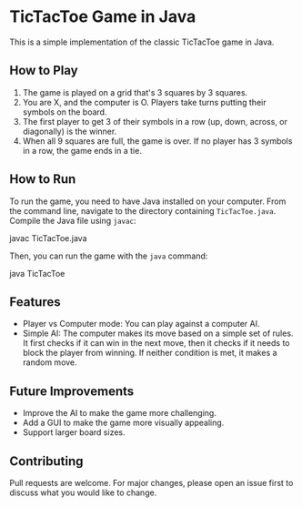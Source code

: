 # TicTacToe Game in Java

This is a simple implementation of the classic TicTacToe game in Java.

## How to Play

1. The game is played on a grid that's 3 squares by 3 squares.
2. You are X, and the computer is O. Players take turns putting their symbols on the board.
3. The first player to get 3 of their symbols in a row (up, down, across, or diagonally) is the winner.
4. When all 9 squares are full, the game is over. If no player has 3 symbols in a row, the game ends in a tie.


## How to Run

To run the game, you need to have Java installed on your computer. From the command line, navigate to the directory containing `TicTacToe.java`. Compile the Java file using `javac`:

  javac TicTacToe.java

Then, you can run the game with the `java` command:

  java TicTacToe

## Features

- Player vs Computer mode: You can play against a computer AI.
- Simple AI: The computer makes its move based on a simple set of rules. It first checks if it can win in the next move, then it checks if it needs to block the player from winning. If neither condition is met, it makes a random move.

## Future Improvements

- Improve the AI to make the game more challenging.
- Add a GUI to make the game more visually appealing.
- Support larger board sizes.

## Contributing

Pull requests are welcome. For major changes, please open an issue first to discuss what you would like to change.




